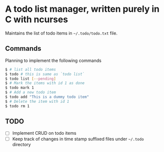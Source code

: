 # A todo list manager, written purely in C with ncurses
Maintains the list of todo items in `~/.todo/todo.txt` file.

## Commands
Planning to implement the following commands

```bash
$ # list all todo items
$ todo # this is same as `todo list`
$ todo list [--pending]
$ # Mark the items with id 1 as done
$ todo mark 1
$ # Add a new todo item
$ todo add "This is a dummy todo item"
$ # Delete the item with id 1
$ todo rm 1
```


## TODO
- [ ] Implement CRUD on todo items
- [ ] Keep track of changes in time stamp suffixed files under `~/.todo` directory

